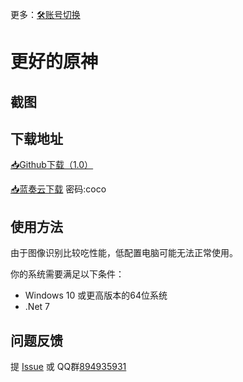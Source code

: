 更多：[🛠️账号切换](https://github.com/babalae/mihoyo-starter)

# 更好的原神



## 截图



## 下载地址

[📥Github下载（1.0）]()

[📥蓝奏云下载]() 密码:coco


## 使用方法

由于图像识别比较吃性能，低配置电脑可能无法正常使用。

你的系统需要满足以下条件：
  * Windows 10 或更高版本的64位系统
  * .Net 7


## 问题反馈

提 [Issue](https://github.com/babalae/genius-invokation-auto-toy/issues) 或 QQ群[894935931](https://qm.qq.com/cgi-bin/qm/qr?k=u9Ij0HrDVQhvcoFvaiQGv38V3R7ZNY6K&jump_from=webapi&authKey=N++f74HhGHDzFje1dDD6E8vzuf45jmSFaPiVbc3Z7x/nTUWGwZ3UdSPqYQqPfOXK)
